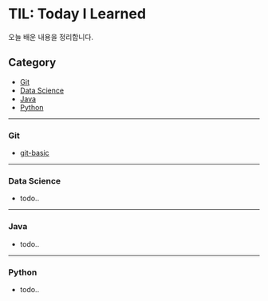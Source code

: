 # TIL: Today I Learned

오늘 배운 내용을 정리합니다.

## Category

- [Git](<https://github.com/harplife/TIL/tree/master/Git>)
- [Data Science](<https://github.com/harplife/TIL/tree/master/Data Science>)
- [Java](<https://github.com/harplife/TIL/tree/master/Java>)
- [Python](<https://github.com/harplife/TIL/tree/master/Python>)

---

### Git

- [git-basic](<https://github.com/harplife/TIL/blob/master/Git/Git_Manual.md>)

---

### Data Science

- todo..

---

### Java

- todo..

---

### Python

- todo..

